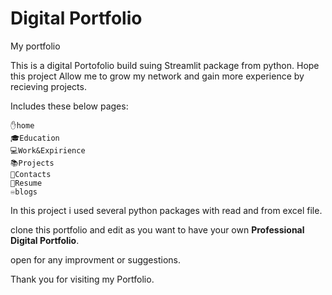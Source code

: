 
# Digital Portfolio

My portfolio

This is a digital Portofolio build suing Streamlit package from python. Hope this project Allow me to grow my network and gain more experience by recieving projects.

Includes these below pages:

    ✋home
    🎓Education
    💻Work&Expirience
    📚Projects
    💬Contacts
    📝Resume
    ♾️blogs


In this project i used several python packages with read and from excel file.

clone this portfolio and edit as you want to have your own <b>Professional Digital Portfolio</b>.

open for any improvment or suggestions.

Thank you for visiting my Portfolio.
